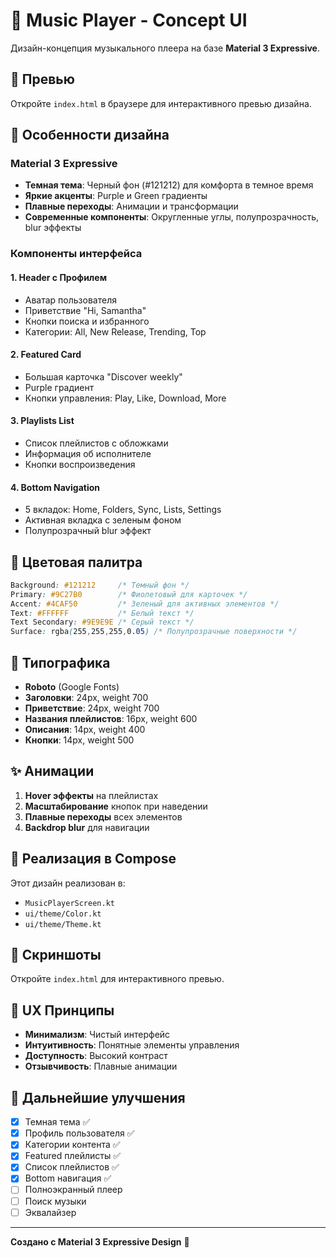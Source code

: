 # 🎨 Music Player - Concept UI

Дизайн-концепция музыкального плеера на базе **Material 3 Expressive**.

## 📱 Превью

Откройте `index.html` в браузере для интерактивного превью дизайна.

## 🎨 Особенности дизайна

### Material 3 Expressive
- **Темная тема**: Черный фон (#121212) для комфорта в темное время
- **Яркие акценты**: Purple и Green градиенты
- **Плавные переходы**: Анимации и трансформации
- **Современные компоненты**: Округленные углы, полупрозрачность, blur эффекты

### Компоненты интерфейса

#### 1. **Header с Профилем**
- Аватар пользователя
- Приветствие "Hi, Samantha"
- Кнопки поиска и избранного
- Категории: All, New Release, Trending, Top

#### 2. **Featured Card**
- Большая карточка "Discover weekly"
- Purple градиент
- Кнопки управления: Play, Like, Download, More

#### 3. **Playlists List**
- Список плейлистов с обложками
- Информация об исполнителе
- Кнопки воспроизведения

#### 4. **Bottom Navigation**
- 5 вкладок: Home, Folders, Sync, Lists, Settings
- Активная вкладка с зеленым фоном
- Полупрозрачный blur эффект

## 🎨 Цветовая палитра

```css
Background: #121212     /* Темный фон */
Primary: #9C27B0        /* Фиолетовый для карточек */
Accent: #4CAF50         /* Зеленый для активных элементов */
Text: #FFFFFF           /* Белый текст */
Text Secondary: #9E9E9E /* Серый текст */
Surface: rgba(255,255,255,0.05) /* Полупрозрачные поверхности */
```

## 📐 Типографика

- **Roboto** (Google Fonts)
- **Заголовки**: 24px, weight 700
- **Приветствие**: 24px, weight 700
- **Названия плейлистов**: 16px, weight 600
- **Описания**: 14px, weight 400
- **Кнопки**: 14px, weight 500

## ✨ Анимации

1. **Hover эффекты** на плейлистах
2. **Масштабирование** кнопок при наведении
3. **Плавные переходы** всех элементов
4. **Backdrop blur** для навигации

## 🚀 Реализация в Compose

Этот дизайн реализован в:
- `MusicPlayerScreen.kt`
- `ui/theme/Color.kt`
- `ui/theme/Theme.kt`

## 📸 Скриншоты

Откройте `index.html` для интерактивного превью.

## 🎯 UX Принципы

- **Минимализм**: Чистый интерфейс
- **Интуитивность**: Понятные элементы управления
- **Доступность**: Высокий контраст
- **Отзывчивость**: Плавные анимации

## 🔄 Дальнейшие улучшения

- [x] Темная тема ✅
- [x] Профиль пользователя ✅
- [x] Категории контента ✅
- [x] Featured плейлисты ✅
- [x] Список плейлистов ✅
- [x] Bottom навигация ✅
- [ ] Полноэкранный плеер
- [ ] Поиск музыки
- [ ] Эквалайзер

---

**Создано с Material 3 Expressive Design** 🎵
